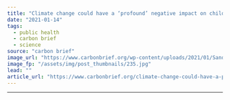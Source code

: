 ```yaml
---
title: "Climate change could have a ‘profound’ negative impact on child malnourishment"
date: "2021-01-14"
tags: 
  - public health
  - carbon brief
  - science
source: "carbon brief"
image_url: "https://www.carbonbrief.org/wp-content/uploads/2021/01/Sandipani-Muni-School-for-needy-girls-run-by-Food-for-Life-Vrindavan-Uttar-Pradesh-India-Asia-583x372.jpg"
image_fp: "/assets/img/post_thumbnails/235.jpg"
lead: ""
article_url: "https://www.carbonbrief.org/climate-change-could-have-a-profound-negative-impact-on-child-malnourishment"
---
```


---
